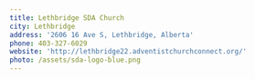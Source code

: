 ```yaml
---
title: Lethbridge SDA Church
city: Lethbridge
address: '2606 16 Ave S, Lethbridge, Alberta'
phone: 403-327-6029
website: 'http://lethbridge22.adventistchurchconnect.org/'
photo: /assets/sda-logo-blue.png
---
```


